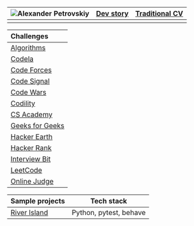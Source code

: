 |![Alexander Petrovskiy](https://user-images.githubusercontent.com/2947151/115086493-090e6500-9f15-11eb-9f88-34d176ea0a95.png)|[Dev story](https://stackoverflow.com/story/apetrovskiy)|[Traditional CV](https://stackoverflow.com/cv/apetrovskiy)|
|--|--|--|
|  |  |  |

| Challenges |
| :---         |
|[Algorithms](https://apetrovskiy.github.io/testAlgo)|
|[Codela](https://apetrovskiy.github.io/testCode)|
|[Code Forces](https://apetrovskiy.github.io/testCoFo)|
|[Code Signal](https://apetrovskiy.github.io/codeSignTest)|
|[Code Wars](https://apetrovskiy.github.io/testCoWa)|
|[Codility](https://apetrovskiy.github.io/testCodi)|
|[CS Academy](https://apetrovskiy.github.io/testCsAc)|
|[Geeks for Geeks](https://apetrovskiy.github.io/testGfG)|
|[Hacker Earth](https://apetrovskiy.github.io/testHaEa)|
|[Hacker Rank](https://apetrovskiy.github.io/testHaRa)|
|[Interview Bit](https://apetrovskiy.github.io/testInBi)|
|[LeetCode](https://apetrovskiy.github.io/testLeCo)|
|[Online Judge](https://apetrovskiy.github.io/testOnJu)|

|Sample projects|Tech stack|
|----------|---------------|
|[River Island](https://apetrovskiy.github.io/httpbin-test-task)|Python, pytest, behave|


